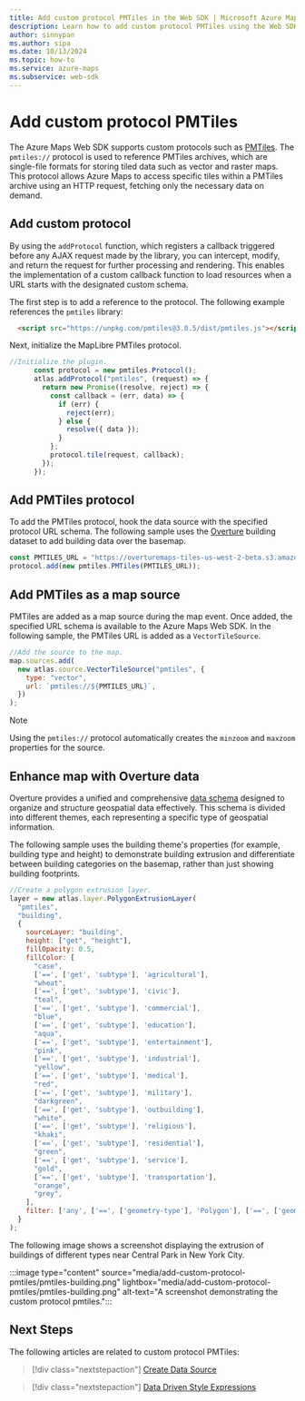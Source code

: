 ```yaml
---
title: Add custom protocol PMTiles in the Web SDK | Microsoft Azure Maps
description: Learn how to add custom protocol PMTiles using the Web SDK.
author: sinnypan
ms.author: sipa
ms.date: 10/13/2024
ms.topic: how-to
ms.service: azure-maps
ms.subservice: web-sdk
---
```


# Add custom protocol PMTiles

The Azure Maps Web SDK supports custom protocols such as [PMTiles]. The `pmtiles://` protocol is used to reference PMTiles archives, which are single-file formats for storing tiled data such as vector and raster maps. This protocol allows Azure Maps to access specific tiles within a PMTiles archive using an HTTP request, fetching only the necessary data on demand.

## Add custom protocol

By using the `addProtocol` function, which registers a callback triggered before any AJAX request made by the library, you can intercept, modify, and return the request for further processing and rendering. This enables the implementation of a custom callback function to load resources when a URL starts with the designated custom schema.

The first step is to add a reference to the protocol. The following example references the `pmtiles` library:

```html
  <script src="https://unpkg.com/pmtiles@3.0.5/dist/pmtiles.js"></script>
```

Next, initialize the MapLibre PMTiles protocol.

```js
//Initialize the plugin.
      const protocol = new pmtiles.Protocol();
      atlas.addProtocol("pmtiles", (request) => {
        return new Promise((resolve, reject) => {
          const callback = (err, data) => {
            if (err) {
              reject(err);
            } else {
              resolve({ data });
            }
          };
          protocol.tile(request, callback);
        });
      });
```

## Add PMTiles protocol

To add the PMTiles protocol, hook the data source with the specified protocol URL schema. The following sample uses the [Overture] building dataset to add building data over the basemap.

```js
const PMTILES_URL = "https://overturemaps-tiles-us-west-2-beta.s3.amazonaws.com/2024-07-22/buildings.pmtiles";
protocol.add(new pmtiles.PMTiles(PMTILES_URL));
```

## Add PMTiles as a map source

PMTiles are added as a map source during the map event. Once added, the specified URL schema is available to the Azure Maps Web SDK. In the following sample, the PMTiles URL is added as a `VectorTileSource`.

```js
//Add the source to the map.
map.sources.add(
  new atlas.source.VectorTileSource("pmtiles", {
    type: "vector",
    url: `pmtiles://${PMTILES_URL}`,
  })
);
```

> [!NOTE]
> Using the `pmtiles://` protocol automatically creates the `minzoom` and `maxzoom` properties for the source.

## Enhance map with Overture data

Overture provides a unified and comprehensive [data schema] designed to organize and structure geospatial data effectively. This schema is divided into different themes, each representing a specific type of geospatial information.

The following sample uses the building theme's properties (for example, building type and height) to demonstrate building extrusion and differentiate between building categories on the basemap, rather than just showing building footprints.

```js
//Create a polygon extrusion layer.
layer = new atlas.layer.PolygonExtrusionLayer(
  "pmtiles",
  "building",
  {
    sourceLayer: "building",
    height: ["get", "height"],
    fillOpacity: 0.5,
    fillColor: [
      "case",
      ['==', ['get', 'subtype'], 'agricultural'],
      "wheat",
      ['==', ['get', 'subtype'], 'civic'],
      "teal",
      ['==', ['get', 'subtype'], 'commercial'],
      "blue",
      ['==', ['get', 'subtype'], 'education'],
      "aqua",
      ['==', ['get', 'subtype'], 'entertainment'],
      "pink",
      ['==', ['get', 'subtype'], 'industrial'],
      "yellow",
      ['==', ['get', 'subtype'], 'medical'],
      "red",
      ['==', ['get', 'subtype'], 'military'],
      "darkgreen",
      ['==', ['get', 'subtype'], 'outbuilding'],
      "white",
      ['==', ['get', 'subtype'], 'religious'],
      "khaki",
      ['==', ['get', 'subtype'], 'residential'],
      "green",
      ['==', ['get', 'subtype'], 'service'],
      "gold",
      ['==', ['get', 'subtype'], 'transportation'],
      "orange",
      "grey",
    ],
    filter: ['any', ['==', ['geometry-type'], 'Polygon'], ['==', ['geometry-type'], 'MultiPolygon']]
  }
);
```

The following image shows a screenshot displaying the extrusion of buildings of different types near Central Park in New York City.

:::image type="content" source="media/add-custom-protocol-pmtiles/pmtiles-building.png"  lightbox="media/add-custom-protocol-pmtiles/pmtiles-building.png" alt-text="A screenshot demonstrating the custom protocol pmtiles.":::

<!--
For a fully functional sample with source code, see [Azure Maps Samples GitHub Repo].
For more PMTiles samples, see [Azure Maps Samples].
[Azure Maps Samples]: https://samples.azuremaps.com/?search=pmtiles
[Azure Maps Samples GitHub Repo]: https://github.com/Azure-Samples/AzureMapsCodeSamples/tree/main/Samples
-->

## Next Steps

The following articles are related to custom protocol PMTiles:

> [!div class="nextstepaction"]
> [Create Data Source](create-data-source-web-sdk.md)

> [!div class="nextstepaction"]
> [Data Driven Style Expressions](data-driven-style-expressions-web-sdk.md)

[PMTiles]: https://docs.protomaps.com/pmtiles
[data schema]: https://docs.overturemaps.org/schema
[Overture]: https://overturemaps.org

